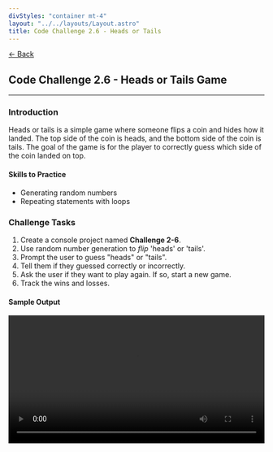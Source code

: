 ```yaml
---
divStyles: "container mt-4"
layout: "../../layouts/Layout.astro"
title: Code Challenge 2.6 - Heads or Tails
---
```


[← Back](/code-challenges/)

## Code Challenge 2.6 - Heads or Tails Game

---

### Introduction

Heads or tails is a simple game where someone flips a coin and hides how it landed. The top side of the coin is heads, and the bottom side of the coin is tails. The goal of the game is for the player to correctly guess which side of the coin landed on top.

#### Skills to Practice

- Generating random numbers
- Repeating statements with loops

### Challenge Tasks

1. Create a console project named **Challenge 2-6**.
2. Use random number generation to _flip_ 'heads' or 'tails'.
3. Prompt the user to guess "heads" or "tails".
4. Tell them if they guessed correctly or incorrectly.
5. Ask the user if they want to play again. If so, start a new game.
6. Track the wins and losses.

#### Sample Output

<div class="row">
    <div class="col-sm-12 col-xl-10 offset-xl-1">
        <video src="/courses/code-challenges/code-challenge-2-6-sample.mp4" autoplay loop width="100%"></video>
    </div>
</div>

